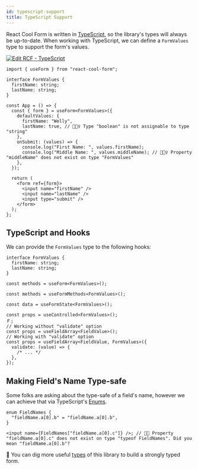 ```yaml
---
id: typescript-support
title: TypeScript Support
---
```


React Cool Form is written in [TypeScript](https://www.typescriptlang.org), so the library's types will always be up-to-date. When working with TypeScript, we can define a `FormValues` type to support the form's values.

[![Edit RCF - TypeScript](https://codesandbox.io/static/img/play-codesandbox.svg)](https://codesandbox.io/s/rcf-typescript-46x8n?fontsize=14&hidenavigation=1&theme=dark)

```tsx
import { useForm } from "react-cool-form";

interface FormValues {
  firstName: string;
  lastName: string;
}

const App = () => {
  const { form } = useForm<FormValues>({
    defaultValues: {
      firstName: "Welly",
      lastName: true, // 🙅🏻‍♀️ Type "boolean" is not assignable to type "string"
    },
    onSubmit: (values) => {
      console.log("First Name: ", values.firstName);
      console.log("Middle Name: ", values.middleName); // 🙅🏻‍♀️ Property "middleName" does not exist on type "FormValues"
    },
  });

  return (
    <form ref={form}>
      <input name="firstName" />
      <input name="lastName" />
      <input type="submit" />
    </form>
  );
};
```

## TypeScript and Hooks

We can provide the `FormValues` type to the following hooks:

```tsx
interface FormValues {
  firstName: string;
  lastName: string;
}

const methods = useForm<FormValues>();

const methods = useFormMethods<FormValues>();

const data = useFormState<FormValues>();

const props = useControlled<FormValues>();
Ｆ;
// Working without "validate" option
const props = useFieldArray<FieldValue>();
// Working with "validate" option
const props = useFieldArray<FieldValue, FormValues>({
  validate: (value) => {
    /* ... */
  },
});
```

## Making Field's Name Type-safe

Some folks are asking about the type-safe of a field's name, however we can achieve that via TypeScript's [Enums](https://www.typescriptlang.org/docs/handbook/enums.html).

```tsx
enum FieldNames {
  "fieldName.a[0].b" = "fieldName.a[0].b",
}

<input name={FieldNames["fieldName.a[0].c"]} />; // 👎🏻 Property "fieldName.a[0].c" does not exist on type "typeof FieldNames". Did you mean "fieldName.a[0].b"?
```

🧐 You can dig more useful [types](https://github.com/wellyshen/react-cool-form/blob/master/src/types/react-cool-form.d.ts) of this library to build a strongly typed form.
